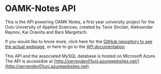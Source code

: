 # OAMK-Notes API

This is the API powering OAMK Notes, a first year university project for the Oulu University of Applied Sciences, created by Tavis Sinclair, Aleksandar Raynov, Kai Oraviita and Bars Margetsch.

If you would like to know more, click here for the [GitHub repository to see the actual webpage](https://xerren09.github.io/OAMK-Notes/), or here to go to the [API documentation](https://github.com/Xerren09/OAMK-Notes/blob/BarsBranch-API/API%20documentation.md).

This API and the associated MySQL database is hosted on Microsoft Azure. The API is accessible at [http://xerrendev01uni.azurewebsites.net/](http://xerrendev01uni.azurewebsites.net).